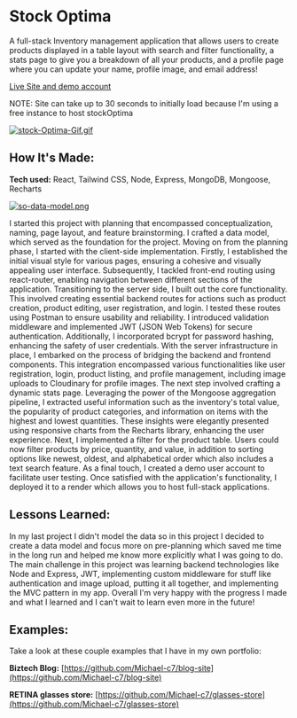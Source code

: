 # Stock Optima
A full-stack Inventory management application that allows users to create products displayed in a table layout with search and filter functionality,  a stats page to give you a breakdown of all your products, and a profile page where you can update your name, profile image, and email address!

[Live Site and demo account](https://stockoptima.onrender.com/)

NOTE: Site can take up to 30 seconds to initially load because I'm using a free instance to host stockOptima

[![stock-Optima-Gif.gif](https://i.postimg.cc/RZJY6Y9Z/stock-Optima-Gif.gif)](https://postimg.cc/9DVbsJr6)

## How It's Made:

**Tech used:** React, Tailwind CSS, Node, Express, MongoDB, Mongoose, Recharts



[![so-data-model.png](https://i.postimg.cc/j2Tkn6K3/so-data-model.png)](https://postimg.cc/ZBfL1dW6)

I started this project with planning that encompassed conceptualization, naming, page layout, and feature brainstorming. I crafted a data model, which served as the foundation for the project.
Moving on from the planning phase, I started with the client-side implementation. Firstly, I established the initial visual style for various pages, ensuring a cohesive and visually appealing user interface. Subsequently, I tackled front-end routing using react-router, enabling navigation between different sections of the application. Transitioning to the server side, I built out the core functionality. This involved creating essential backend routes for actions such as product creation, product editing, user registration, and login. I tested these routes using Postman to ensure usability and reliability. I introduced validation middleware and implemented JWT (JSON Web Tokens) for secure authentication. Additionally, I incorporated bcrypt for password hashing, enhancing the safety of user credentials. With the server infrastructure in place, I embarked on the process of bridging the backend and frontend components. This integration encompassed various functionalities like user registration, login, product listing, and profile management, including image uploads to Cloudinary for profile images. The next step involved crafting a dynamic stats page. Leveraging the power of the Mongoose aggregation pipeline, I extracted useful information such as the inventory's total value, the popularity of product categories, and information on items with the highest and lowest quantities. These insights were elegantly presented using responsive charts from the Recharts library, enhancing the user experience. Next, I implemented a filter for the product table. Users could now filter products by price, quantity, and value, in addition to sorting options like newest, oldest, and alphabetical order which also includes a text search feature. As a final touch, I created a demo user account to facilitate user testing. Once satisfied with the application's functionality, I deployed it to a render which allows you to host full-stack applications.


## Lessons Learned:

In my last project I didn't model the data so in this project I decided to create a data model and focus more on pre-planning which saved me time in the long run and helped me know more explicitly what I was going to do. The main challenge in this project was learning backend technologies like Node and Express, JWT, implementing custom middleware for stuff like authentication and image upload, putting it all together, and implementing the MVC pattern in my app. Overall I'm very happy with the progress I made and what I learned and I can't wait to learn even more in the future!

## Examples:
Take a look at these couple examples that I have in my own portfolio:

**Biztech Blog:** [https://github.com/Michael-c7/blog-site](https://github.com/Michael-c7/blog-site)

**RETINA glasses store:** [https://github.com/Michael-c7/glasses-store](https://github.com/Michael-c7/glasses-store)
